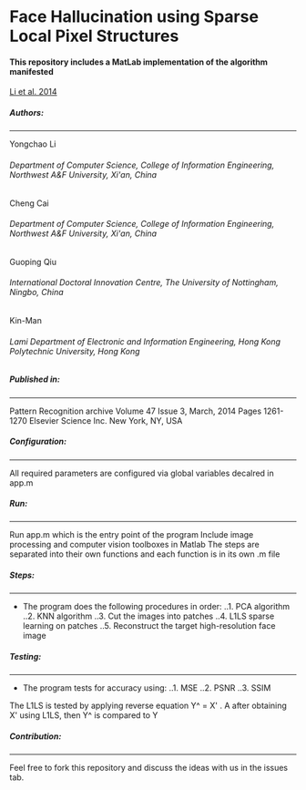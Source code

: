 # Face Hallucination using Sparse Local Pixel Structures
#### This repository includes a MatLab implementation of the algorithm manifested 
[Li et al. 2014](http://dl.acm.org/citation.cfm?id=2563012)



##### Authors:
--------------

Yongchao Li
###### Department of Computer Science, College of Information Engineering, Northwest A&F University, Xi'an, China
Cheng Cai
###### Department of Computer Science, College of Information Engineering, Northwest A&F University, Xi'an, China
Guoping Qiu
###### International Doctoral Innovation Centre, The University of Nottingham, Ningbo, China
Kin-Man
###### Lami Department of Electronic and Information Engineering, Hong Kong Polytechnic University, Hong Kong


##### Published in:
-------------------

Pattern Recognition archive
Volume 47 Issue 3, March, 2014 
Pages 1261-1270 
Elsevier Science Inc. New York, NY, USA


##### Configuration:
--------------------

All required parameters are configured via global variables decalred in app.m


##### Run:
----------

Run app.m which is the entry point of the program
Include image processing and computer vision toolboxes in Matlab
The steps are separated into their own functions and each function is in its own
.m file


##### Steps:
------------

* The program does the following procedures in order:
..1. PCA algorithm
..2. KNN algorithm
..3. Cut the images into patches
..4. L1LS sparse learning on patches
..5. Reconstruct the target high-resolution face image


##### Testing:
--------------

* The program tests for accuracy using:
..1. MSE 
..2. PSNR
..3. SSIM


The L1LS is tested by applying reverse equation Y^ = X' . A after obtaining X'
using L1LS, then Y^ is compared to Y


##### Contribution:
-------------------

Feel free to fork this repository and discuss the ideas with us in the issues
tab.
